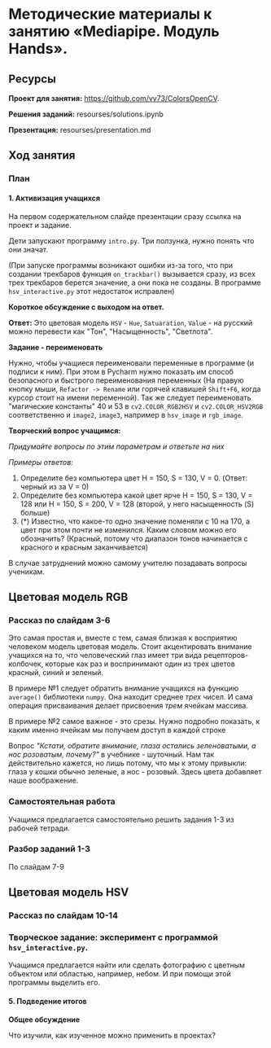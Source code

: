 # Методические материалы к занятию «Mediapipe. Модуль Hands».
## Ресурсы

**Проект для занятия:**  https://github.com/vv73/ColorsOpenCV.

**Решения заданий:** resourses/solutions.ipynb 

**Презентация:**  resourses/presentation.md

## Ход занятия

### План

#### 1. Активизация учащихся

На первом содержательном слайде презентации сразу ссылка на проект и задание. 

Дети запускают программу `intro.py`. Три ползунка, нужно понять что они значат.

(При запуске программы возникают ошибки из-за того, что при создании трекбаров функция `on_trackbar()` вызывается сразу, из всех трех трекбаров берется значение, а они пока не созданы. В программе `hsv_interactive.py` этот недостаток исправлен)

**Короткое обсуждение с выходом на ответ.**

**Ответ:** 
Это цветовая модель 
`HSV` - `Hue`, `Satuaration`, `Value` - на русский можно перевести как "Тон", "Насыщенность", "Светлота".

**Задание - переименовать**

Нужно, чтобы учащиеся переименовали переменные в программе (и подписи к ним). При этом в Pycharm нужно показать им способ безопасного и быстрого переименования переменных (На правую кнопку мыши, `Refactor -> Rename` или горячей клавишей `Shift+F6`, когда курсор стоит на имени переменной). Так же следует переименовать "магические константы" 40 и 53 в `cv2.COLOR_RGB2HSV` и `cv2.COLOR_HSV2RGB` соответственно и `image2`, `image3`, например в `hsv_image` и `rgb_image`.

**Творческий вопрос учащимся:** 

*Придумайте вопросы по этим параметрам и ответьте на них*

*Примеры ответов:*

1. Определите без компьютера цвет H = 150, S = 130, V = 0. (Ответ: черный из за V = 0)
2. Определите без компьютера какой цвет ярче H = 150, S = 130, V = 128 или H = 150, S = 200, V = 128 (второй, у него насыщенность (S) больше)
3. (*) Известно, что какое-то одно значение поменяли с 10 на 170, а цвет при этом почти не изменился. Каким словом можно его обозначить? (Красный, потому что диапазон тонов начинается с красного и красным заканчивается) 

В случае затруднений можно самому учителю позадавать вопросы ученикам.

## Цветовая модель RGB
### Рассказ по слайдам 3-6 
Это самая простая и, вместе с тем, самая близкая к восприятию человеком модель цветовая модель. Стоит акцентировать внимание учащихся на то, что человеческий глаз имеет три вида рецепторов-колбочек, которые как раз и воспринимают один из трех цветов красный, синий и зеленый.

В примере №1 следует обратить внимание учащихся на функцию `average()` библиотеки `numpy`. Она находит среднее _трех_ чисел. И сама операция присваивания делает присвоения _трем_ ячейкам массива.

В примере №2 самое важное - это срезы. Нужно подробно показать, к каким именно ячейкам мы получаем доступ в каждой строке 

Вопрос _"Кстати, обратите внимание, глаза остались зеленоватыми, а нос розоватым, почему?"_ в учебнике - шуточный.
Нам так действительно кажется, но лишь потому, что мы к этому привыкли: глаза у кошки обычно зеленые, а нос - розовый. 
Здесь цвета добавляет наше воображение.

### Самостоятельная работа

Учащимся предлагается самостоятельно решить задания 1-3 из рабочей тетради.

### Разбор заданий 1-3

По слайдам 7-9

## Цветовая модель HSV

### Рассказ по слайдам 10-14

### Творческое задание: эксперимент с программой `hsv_interactive.py`.

Учащимся предлагается найти или сделать фотографию с цветным объектом или областью, например, небом.
И при помощи этой программы выделить его.

#### 5. Подведение итогов

**Общее обсуждение**

Что изучили, как изученное можно применить в проектах?
